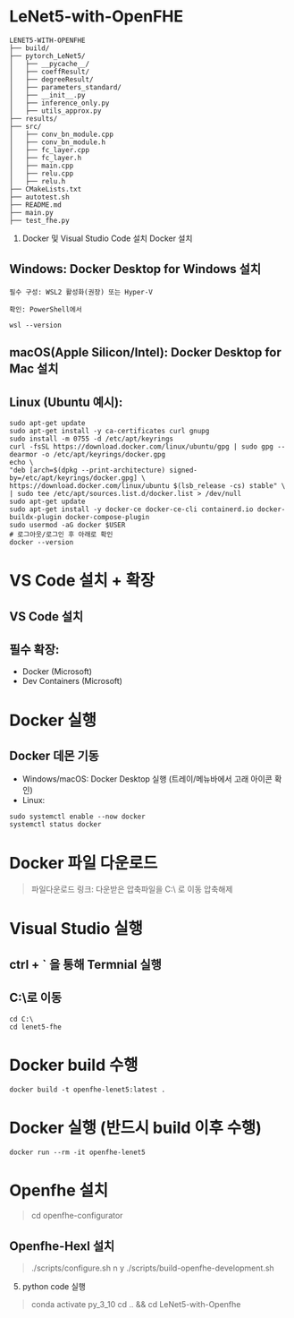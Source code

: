 # LeNet5-with-OpenFHE

```
LENET5-WITH-OPENFHE
├── build/
├── pytorch_LeNet5/
│   ├── __pycache__/
│   ├── coeffResult/
│   ├── degreeResult/
│   ├── parameters_standard/
│   ├── __init__.py
│   ├── inference_only.py
│   ├── utils_approx.py
├── results/
├── src/
│   ├── conv_bn_module.cpp
│   ├── conv_bn_module.h
│   ├── fc_layer.cpp
│   ├── fc_layer.h
│   ├── main.cpp
│   ├── relu.cpp
│   ├── relu.h   
├── CMakeLists.txt
├── autotest.sh
├── README.md
├── main.py
├── test_fhe.py
```

1. Docker 및 Visual Studio Code 설치
Docker 설치

## Windows: Docker Desktop for Windows 설치

    필수 구성: WSL2 활성화(권장) 또는 Hyper-V

    확인: PowerShell에서

    wsl --version


## macOS(Apple Silicon/Intel): Docker Desktop for Mac 설치

## Linux (Ubuntu 예시):

    sudo apt-get update
    sudo apt-get install -y ca-certificates curl gnupg
    sudo install -m 0755 -d /etc/apt/keyrings
    curl -fsSL https://download.docker.com/linux/ubuntu/gpg | sudo gpg --dearmor -o /etc/apt/keyrings/docker.gpg
    echo \
    "deb [arch=$(dpkg --print-architecture) signed-by=/etc/apt/keyrings/docker.gpg] \
    https://download.docker.com/linux/ubuntu $(lsb_release -cs) stable" \
    | sudo tee /etc/apt/sources.list.d/docker.list > /dev/null
    sudo apt-get update
    sudo apt-get install -y docker-ce docker-ce-cli containerd.io docker-buildx-plugin docker-compose-plugin
    sudo usermod -aG docker $USER
    # 로그아웃/로그인 후 아래로 확인
    docker --version

# VS Code 설치 + 확장
## VS Code 설치
## 필수 확장:
- Docker (Microsoft)
- Dev Containers (Microsoft)

# Docker 실행
## Docker 데몬 기동
- Windows/macOS: Docker Desktop 실행 (트레이/메뉴바에서 고래 아이콘 확인)
- Linux:
```
sudo systemctl enable --now docker
systemctl status docker
```

# Docker 파일 다운로드
> 파일다운로드 링크: 
> 다운받은 압축파일을 C:\ 로 이동
> 압축해제
# Visual Studio 실행
## ctrl + ` 을 통해 Termnial 실행
## C:\로 이동
```
cd C:\
cd lenet5-fhe
```
# Docker build 수행
```
docker build -t openfhe-lenet5:latest .
```
# Docker 실행 (반드시 build 이후 수행)
```
docker run --rm -it openfhe-lenet5
```
# Openfhe 설치
> cd openfhe-configurator
## Openfhe-Hexl 설치
> ./scripts/configure.sh
> n
> y
> ./scripts/build-openfhe-development.sh
5. python code 실행
> conda activate py_3_10
> cd .. && cd LeNet5-with-Openfhe